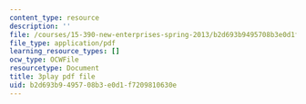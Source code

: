 ```yaml
---
content_type: resource
description: ''
file: /courses/15-390-new-enterprises-spring-2013/b2d693b9495708b3e0d1f7209810630e_oD7X3KvJAVk.pdf
file_type: application/pdf
learning_resource_types: []
ocw_type: OCWFile
resourcetype: Document
title: 3play pdf file
uid: b2d693b9-4957-08b3-e0d1-f7209810630e
---
```

